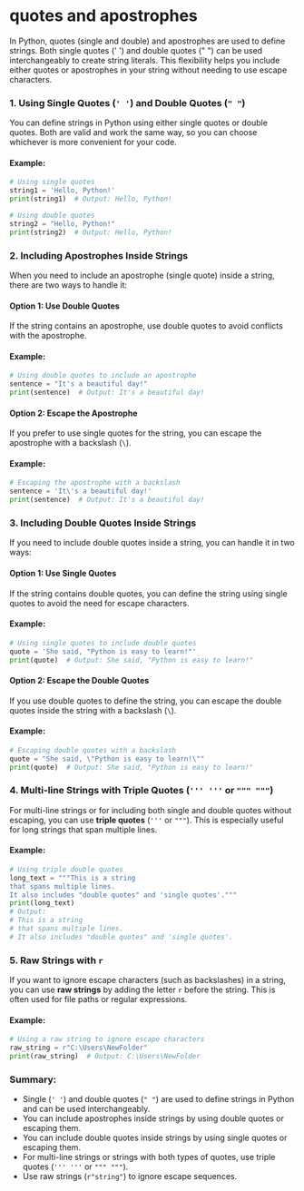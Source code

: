 # quotes and apostrophes
In Python, quotes (single and double) and apostrophes are used to define strings. Both single quotes (' ') and double quotes (" ") can be used interchangeably to create string literals. This flexibility helps you include either quotes or apostrophes in your string without needing to use escape characters.

### 1. **Using Single Quotes (`' '`) and Double Quotes (`" "`)**

You can define strings in Python using either single quotes or double quotes. Both are valid and work the same way, so you can choose whichever is more convenient for your code.

#### Example:
```python
# Using single quotes
string1 = 'Hello, Python!'
print(string1)  # Output: Hello, Python!

# Using double quotes
string2 = "Hello, Python!"
print(string2)  # Output: Hello, Python!
```

### 2. **Including Apostrophes Inside Strings**

When you need to include an apostrophe (single quote) inside a string, there are two ways to handle it:

#### Option 1: Use Double Quotes
If the string contains an apostrophe, use double quotes to avoid conflicts with the apostrophe.

#### Example:
```python
# Using double quotes to include an apostrophe
sentence = "It's a beautiful day!"
print(sentence)  # Output: It's a beautiful day!
```

#### Option 2: Escape the Apostrophe
If you prefer to use single quotes for the string, you can escape the apostrophe with a backslash (`\`).

#### Example:
```python
# Escaping the apostrophe with a backslash
sentence = 'It\'s a beautiful day!'
print(sentence)  # Output: It's a beautiful day!
```

### 3. **Including Double Quotes Inside Strings**

If you need to include double quotes inside a string, you can handle it in two ways:

#### Option 1: Use Single Quotes
If the string contains double quotes, you can define the string using single quotes to avoid the need for escape characters.

#### Example:
```python
# Using single quotes to include double quotes
quote = 'She said, "Python is easy to learn!"'
print(quote)  # Output: She said, "Python is easy to learn!"
```

#### Option 2: Escape the Double Quotes
If you use double quotes to define the string, you can escape the double quotes inside the string with a backslash (`\`).

#### Example:
```python
# Escaping double quotes with a backslash
quote = "She said, \"Python is easy to learn!\""
print(quote)  # Output: She said, "Python is easy to learn!"
```

### 4. **Multi-line Strings with Triple Quotes (`''' '''` or `""" """`)**

For multi-line strings or for including both single and double quotes without escaping, you can use **triple quotes** (`'''` or `"""`). This is especially useful for long strings that span multiple lines.

#### Example:
```python
# Using triple double quotes
long_text = """This is a string
that spans multiple lines.
It also includes "double quotes" and 'single quotes'."""
print(long_text)
# Output:
# This is a string
# that spans multiple lines.
# It also includes "double quotes" and 'single quotes'.
```

### 5. **Raw Strings with `r`**

If you want to ignore escape characters (such as backslashes) in a string, you can use **raw strings** by adding the letter `r` before the string. This is often used for file paths or regular expressions.

#### Example:
```python
# Using a raw string to ignore escape characters
raw_string = r"C:\Users\NewFolder"
print(raw_string)  # Output: C:\Users\NewFolder
```

### Summary:
- Single (`' '`) and double quotes (`" "`) are used to define strings in Python and can be used interchangeably.
- You can include apostrophes inside strings by using double quotes or escaping them.
- You can include double quotes inside strings by using single quotes or escaping them.
- For multi-line strings or strings with both types of quotes, use triple quotes (`''' '''` or `""" """`).
- Use raw strings (`r"string"`) to ignore escape sequences.